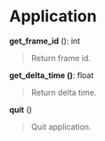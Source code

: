 Application
===========

**get_frame_id** (): int
> Return frame id.

**get_delta_time ()**: float
> Return delta time.

**quit** ()
> Quit application.

